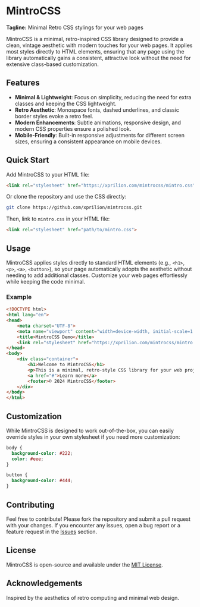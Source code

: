 # MintroCSS

**Tagline:** Minimal Retro CSS stylings for your web pages

MintroCSS is a minimal, retro-inspired CSS library designed to provide a clean, vintage aesthetic with modern touches for your web pages. It applies most styles directly to HTML elements, ensuring that any page using the library automatically gains a consistent, attractive look without the need for extensive class-based customization.

## Features

- **Minimal & Lightweight**: Focus on simplicity, reducing the need for extra classes and keeping the CSS lightweight.
- **Retro Aesthetic**: Monospace fonts, dashed underlines, and classic border styles evoke a retro feel.
- **Modern Enhancements**: Subtle animations, responsive design, and modern CSS properties ensure a polished look.
- **Mobile-Friendly**: Built-in responsive adjustments for different screen sizes, ensuring a consistent appearance on mobile devices.

## Quick Start

Add MintroCSS to your HTML file:

```html
<link rel="stylesheet" href="https://xprilion.com/mintrocss/mintro.css">
```

Or clone the repository and use the CSS directly:

```bash
git clone https://github.com/xprilion/mintrocss.git
```

Then, link to `mintro.css` in your HTML file:

```html
<link rel="stylesheet" href="path/to/mintro.css">
```

## Usage

MintroCSS applies styles directly to standard HTML elements (e.g., `<h1>`, `<p>`, `<a>`, `<button>`), so your page automatically adopts the aesthetic without needing to add additional classes. Customize your web pages effortlessly while keeping the code minimal.

### Example

```html
<!DOCTYPE html>
<html lang="en">
<head>
    <meta charset="UTF-8">
    <meta name="viewport" content="width=device-width, initial-scale=1.0">
    <title>MintroCSS Demo</title>
    <link rel="stylesheet" href="https://xprilion.com/mintrocss/mintro.css">
</head>
<body>
    <div class="container">
        <h1>Welcome to MintroCSS</h1>
        <p>This is a minimal, retro-style CSS library for your web projects.</p>
        <a href="#">Learn more</a>
        <footer>© 2024 MintroCSS</footer>
    </div>
</body>
</html>
```

## Customization

While MintroCSS is designed to work out-of-the-box, you can easily override styles in your own stylesheet if you need more customization:

```css
body {
  background-color: #222;
  color: #eee;
}

button {
  background-color: #444;
}
```

## Contributing

Feel free to contribute! Please fork the repository and submit a pull request with your changes. If you encounter any issues, open a bug report or a feature request in the [Issues](https://github.com/xprilion/mintrocss/issues) section.

## License

MintroCSS is open-source and available under the [MIT License](LICENSE).

## Acknowledgements

Inspired by the aesthetics of retro computing and minimal web design.

